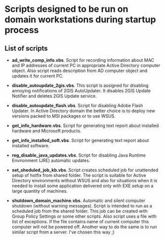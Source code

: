 Scripts designed to be run on domain workstations during startup process
==============

## List of scripts

* **ad_write_comp_info.vbs**. Script for recording information about MAC and IP addresses of current PC in appropriate Active Directory computer object. Also script reads description from AD computer object and updates it for current PC.

* **disable_autoupdate_2gis.vbs**. This script is assigned for disabling annoying notifications of 2GIS AutoUpdater. It disables 2GIS Update Notifier and deletes 2GIS Update service.

* **disable_autoupdate_flash.vbs**. Script for disabling Adobe Flash Updater. In Active Directory domain the better choice is to deploy new versions packed to MSI packages or to use WSUS.

* **get_info_hardware.vbs**. Script for generating text report about installed hardware and Microsoft products.

* **get_info_installed_soft.vbs**. Script for generating text report about installed software.

* **reg_disable_java_updates.vbs**. Script for disabling Java Runtime Environment (JRE) automatic updates.

* **set_sheduled_job_kb.vbs**. Script creates scheduled job for unattended setup of hotfix from shared folder. The script is suitable for Active Directory environments without WSUS and also for situations when it is needed to install some application delivered only with EXE setup on a large quantity of machines.

* **shutdown_domain_machine.vbs**. Automatic and silent computer shutdown (without warning messages). Script is intended to run as a scheduled job from the shared folder. This job can be created with Group Policy Settings or some other scripts. Also script uses a file with list of exceptions. If the file contains name of current computer this computer will not be powered off. Another way to do the same is to run similar script from a server. I've chosen this way ;)
